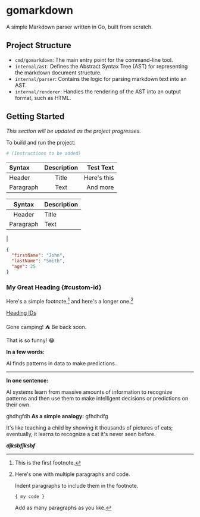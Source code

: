 # gomarkdown

A simple Markdown parser written in Go, built from scratch.

## Project Structure

- `cmd/gomarkdown`: The main entry point for the command-line tool.
- `internal/ast`: Defines the Abstract Syntax Tree (AST) for representing the markdown document structure.
- `internal/parser`: Contains the logic for parsing markdown text into an AST.
- `internal/renderer`: Handles the rendering of the AST into an output format, such as HTML.

## Getting Started

*This section will be updated as the project progresses.*

To build and run the project:

```bash
# (Instructions to be added)
```

[//]: # (**Note: *This *section* will be updated as the project progresses.* jkh**)

| Syntax      | Description | Test Text     |
| :---        |    :----:   |          ---: |
| Header      | Title       | Here's this   |
| Paragraph   | Text        | And more      |

|  Syntax   | Description |
|:---------:|-------------|
|  Header   | Title       |
| Paragraph | Text        |

&#124;

```json
{
  "firstName": "John",
  "lastName": "Smith",
  "age": 25
}
```

### My Great Heading {#custom-id}

Here's a simple footnote,[^1] and here's a longer one.[^bignote]

[^1]: This is the first footnote.

[^bignote]: Here's one with multiple paragraphs and code.

    Indent paragraphs to include them in the footnote.

    `{ my code }`

    Add as many paragraphs as you like.

[Heading IDs](#custom-id)

Gone camping! :tent: Be back soon.

That is so funny! :joy:

**In a few words:**

AI finds patterns in data to make predictions.

---

**In one sentence:**

AI systems learn from massive amounts
of information to recognize patterns
and then use them to make intelligent
decisions or predictions on their own.

ghdhgfdh **As a simple analogy:** gfhdhdfg

It's like teaching a child by showing it thousands of pictures of cats; eventually, it learns to recognize a cat it's never seen before.

*****djksbfjksbf*****
